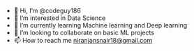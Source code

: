 - 👋 Hi, I’m @codeguy186
- 👀 I’m interested in Data Science
- 🌱 I’m currently learning Machine learning and Deep learning
- 💞️ I’m looking to collaborate on basic ML projects
- 📫 How to reach me niranjansnair18@gmail.com

<!---
codeguy186/codeguy186 is a ✨ special ✨ repository because its `README.md` (this file) appears on your GitHub profile.
You can click the Preview link to take a look at your changes.
--->
